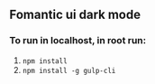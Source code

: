 ## Fomantic ui dark mode 

### To run in localhost, in root run:
1. `npm install`
2. `npm install -g gulp-cli`